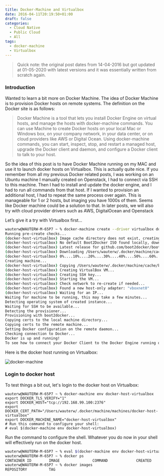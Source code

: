 ```yaml
---
title: Docker-Machine and Virtualbox
date: 2016-04-11T20:19:50+01:00
draft: false
categories:
  - Cloud Native
  - Public Cloud
  - All
tags:
  - docker-machine
  - Virtualbox
---
```

> Quick note: the original post dates from 14-04-2016 but got updated at 01-05-2020 with latest versions and it was essentially written from scratch again.

### Introduction

Wanted to learn a bit more on Docker Machine. The idea of Docker Machine is to provision Docker hosts on remote systems. The definition on the Docker site is as follows:

> Docker Machine is a tool that lets you install Docker Engine on virtual hosts, and manage the hosts with docker-machine commands. You can use Machine to create Docker hosts on your local Mac or Windows box, on your company network, in your data center, or on cloud providers like AWS or Digital Ocean. Using docker-machine commands, you can start, inspect, stop, and restart a managed host, upgrade the Docker client and daemon, and configure a Docker client to talk to your host.

So the idea of this post is to have Docker Machine running on my MAC and use it to launch docker hosts on Virtualbox. This is actually quite nice. If you remember from all my previous Docker related posts, I was working on an Ubuntu machine I manually created on Openstack, I had to connect via SSH to this machine. Then I had to install and update the docker engine, and I had to run all commands from that host. If I wanted to provision an additional host, I had to repeat the same process over again. This is manageable for 1 or 2 hosts, but imaging you have 1000s of them. Seems like Docker machine could be a solution to that. In later posts, we will also try with cloud provider drivers such as AWS, DigitalOcean and Openstack

Let’s give it a try with Virtualbox first…

```bash
wauterw@WAUTERW-M-65P7 ~ % docker-machine create --driver virtualbox docker-host-virtualbox
Running pre-create checks...
(docker-host-virtualbox) Image cache directory does not exist, creating it at /Users/wauterw/.docker/machine/cache...
(docker-host-virtualbox) No default Boot2Docker ISO found locally, downloading the latest release...
(docker-host-virtualbox) Latest release for github.com/boot2docker/boot2docker is v19.03.5
(docker-host-virtualbox) Downloading /Users/wauterw/.docker/machine/cache/boot2docker.iso from https://github.com/boot2docker/boot2docker/releases/download/v19.03.5/boot2docker.iso...
(docker-host-virtualbox) 0%....10%....20%....30%....40%....50%....60%....70%....80%....90%....100%
Creating machine...
(docker-host-virtualbox) Copying /Users/wauterw/.docker/machine/cache/boot2docker.iso to /Users/wauterw/.docker/machine/machines/docker-host-virtualbox/boot2docker.iso...
(docker-host-virtualbox) Creating VirtualBox VM...
(docker-host-virtualbox) Creating SSH key...
(docker-host-virtualbox) Starting the VM...
(docker-host-virtualbox) Check network to re-create if needed...
(docker-host-virtualbox) Found a new host-only adapter: "vboxnet0"
(docker-host-virtualbox) Waiting for an IP...
Waiting for machine to be running, this may take a few minutes...
Detecting operating system of created instance...
Waiting for SSH to be available...
Detecting the provisioner...
Provisioning with boot2docker...
Copying certs to the local machine directory...
Copying certs to the remote machine...
Setting Docker configuration on the remote daemon...
Checking connection to Docker...
Docker is up and running!
To see how to connect your Docker Client to the Docker Engine running on this virtual machine, run: docker-machine env docker-host-virtualbox
```
Here is the docker host running on Virtualbox:

![docker-machine](/images/2016-04-11-1.png)

### Login to docker host

To test things a bit out, let's login to the docker host on Virtualbox:
```
wauterw@WAUTERW-M-65P7 ~ % docker-machine env docker-host-virtualbox
export DOCKER_TLS_VERIFY="1"
export DOCKER_HOST="tcp://192.168.99.100:2376"
export DOCKER_CERT_PATH="/Users/wauterw/.docker/machine/machines/docker-host-virtualbox"
export DOCKER_MACHINE_NAME="docker-host-virtualbox"
# Run this command to configure your shell:
# eval $(docker-machine env docker-host-virtualbox)
```
Run the command to configure the shell. Whatever you do now in your shell will effectively run on the docker host.

```bash
wauterw@WAUTERW-M-65P7 ~ % eval $(docker-machine env docker-host-virtualbox)
wauterw@WAUTERW-M-65P7 ~ % docker ps
CONTAINER ID        IMAGE               COMMAND             CREATED             STATUS              PORTS               NAMES
wauterw@WAUTERW-M-65P7 ~ % docker images
REPOSITORY          TAG
```